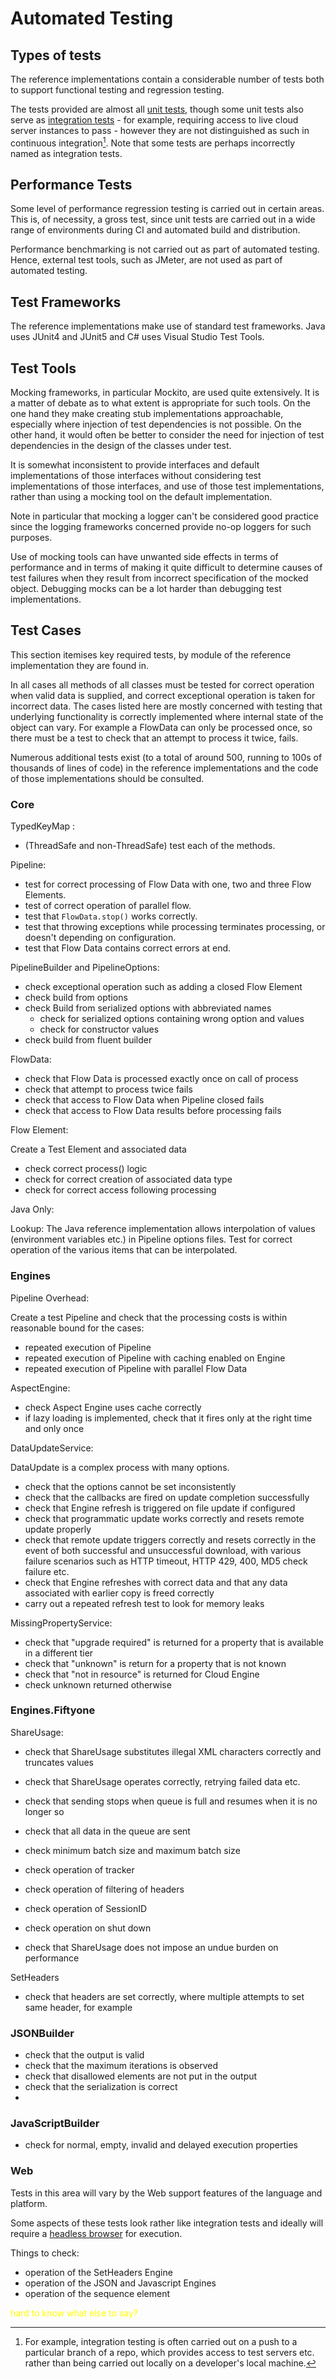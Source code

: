 # Automated Testing

## Types of tests
The reference implementations contain a considerable number of tests both
to support functional testing and regression testing. 

The tests provided are almost all [unit tests](https://en.wikipedia.org/wiki/Unit_testing), though some unit tests
also serve as [integration tests](https://en.wikipedia.org/wiki/Integration_testing) - 
for example, requiring access to live cloud server instances to pass - however
they are not distinguished as such in continuous integration[^CI]. Note that
some tests are perhaps incorrectly named as integration tests.

[^CI]: For example, integration testing is often carried out on a push
to a particular branch of a repo, which provides access to test servers etc.
rather than being carried out locally on a developer's local machine.

## Performance Tests

Some level of performance regression testing is carried out in certain areas. 
This is, of necessity, a gross test, since unit tests are carried out in a 
wide range of environments during CI and automated build and distribution.

Performance benchmarking is not carried out as part of automated testing. Hence, 
external test tools, such as JMeter, are not used as part of automated testing.

## Test Frameworks

The reference implementations make use of standard test frameworks. Java uses
JUnit4 and JUnit5 and C# uses Visual Studio Test Tools.

## Test Tools

Mocking frameworks, in particular Mockito, are used quite extensively. It is
a matter of debate as to what extent is appropriate for such tools. On the
one hand they make creating stub implementations approachable, especially where
injection of test dependencies is not possible. On the other hand, it would
often be better to consider the need for injection of test dependencies in the
design of the classes under test.

It is somewhat inconsistent to provide interfaces and default 
implementations of those interfaces without considering test implementations
of those interfaces, and use of those test implementations, rather than
using a mocking tool on the default implementation.

Note in particular that mocking a logger can't be considered
good practice since the logging frameworks concerned provide no-op loggers
for such purposes.

Use of mocking tools can have unwanted side effects in terms of performance
and in terms of making it quite difficult to determine causes of test failures
when they result from incorrect specification of the mocked object. Debugging 
mocks can be a lot harder than debugging test implementations.

## Test Cases

This section itemises key required tests, by module of the reference 
implementation they are found in.

In all cases all methods of all classes must be tested for correct operation
when valid data is supplied, and correct exceptional operation is taken for
incorrect data. The cases listed here are mostly concerned with testing that
underlying functionality is correctly implemented where internal state of 
the object can vary. For example a FlowData can only be processed once, so
there must be a test to check that an attempt to process it twice, fails.

Numerous additional tests exist (to a total of around 500, running to 100s of 
thousands of lines of code) in the reference implementations and the code of 
those implementations should be consulted.

### Core

TypedKeyMap :
- (ThreadSafe and non-ThreadSafe) test each of the methods.

Pipeline: 

- test for correct processing of Flow Data with one, two and three Flow Elements.
- test of correct operation of parallel flow.
- test that `FlowData.stop()` works correctly.
- test that throwing exceptions while processing terminates processing, or doesn't
depending on configuration. 
- test that Flow Data contains correct errors at end.

PipelineBuilder and PipelineOptions:
- check exceptional operation such as adding a closed Flow Element
- check build from options
- check Build from serialized options with abbreviated names
  - check for serialized options containing wrong option and values
  - check for constructor values
- check build from fluent builder

FlowData:

- check that Flow Data is processed exactly once on call of process
- check that attempt to process twice fails
- check that access to Flow Data when Pipeline closed fails
- check that access to Flow Data results before processing fails

Flow Element:

Create a Test Element and associated data
- check correct process() logic
- check for correct creation of associated data type
- check for correct access following processing

Java Only: 

Lookup: The Java reference implementation allows interpolation of values
(environment variables etc.) in Pipeline options files. Test for correct 
operation of the various items that can be interpolated.

### Engines

Pipeline Overhead:

Create a test Pipeline and check that the processing costs is within 
reasonable bound for the cases:
- repeated execution of Pipeline
- repeated execution of Pipeline with caching enabled on Engine
- repeated execution of Pipeline with parallel Flow Data

AspectEngine:
- check Aspect Engine uses cache correctly
- if lazy loading is implemented, check that it fires only at the right 
time and only once

DataUpdateService:

DataUpdate is a complex process with many options.
- check that the options cannot be set inconsistently
- check that the callbacks are fired on update completion successfully
- check that Engine refresh is triggered on file update if configured
- check that programmatic update works correctly and resets remote update properly
- check that remote update triggers correctly and resets correctly in the event
   of both successful and unsuccessful download, with various failure scenarios
    such as HTTP timeout, HTTP 429, 400, MD5 check failure etc.
- check that Engine refreshes with correct data and that any data associated
  with earlier copy is freed correctly
- carry out a repeated refresh test to look for memory leaks

MissingPropertyService:

- check that "upgrade required" is returned for a property that is available in a different tier
- check that "unknown" is return for a property that is not known
- check that "not in resource" is returned for Cloud Engine
- check unknown returned otherwise

### Engines.Fiftyone

ShareUsage:

- check that ShareUsage substitutes illegal XML characters correctly and truncates values
- check that ShareUsage operates correctly, retrying failed data etc.
- check that sending stops when queue is full and resumes when it is no longer so
- check that all data in the queue are sent
- check minimum batch size and maximum batch size
- check operation of tracker
- check operation of filtering of headers
- check operation of SessionID
- check operation on shut down

- check that ShareUsage does not impose an undue burden on performance

SetHeaders

- check that headers are set correctly, where multiple attempts to set same header, for example

### JSONBuilder

- check that the output is valid
- check that the maximum iterations is observed
- check that disallowed elements are not put in the output
- check that the serialization is correct
- 

### JavaScriptBuilder

- check for normal, empty, invalid and delayed execution properties

### Web

Tests in this area will vary by the Web support features of the language and platform.

Some aspects of these tests look rather like integration tests and ideally will
require a [headless browser](https://en.wikipedia.org/wiki/Headless_browser) for execution.

Things to check:
- operation of the SetHeaders Engine
- operation of the JSON and Javascript Engines
- operation of the sequence element

<span style="color:yellow">hard to know what else to say?</span>
